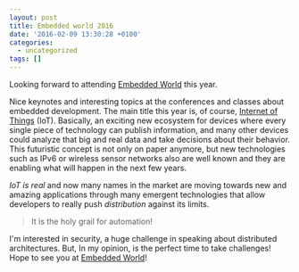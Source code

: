 ```yaml
---
layout: post
title: Embedded world 2016
date: '2016-02-09 13:30:28 +0100'
categories:
  - uncategorized
tags: []
---
```


Looking forward to attending [Embedded World](http://www.embedded-world.eu/home.html) this year.

Nice keynotes and interesting topics at the conferences and classes about embedded development. The main title this year is, of course, [Internet of Things](https://en.wikipedia.org/wiki/Internet_of_Things) (IoT). Basically, an exciting new ecosystem for devices where every single piece of technology can publish information, and many other devices could analyze that big and real data and take decisions about their behavior. This futuristic concept is not only on paper anymore, but new technologies such as IPv6 or wireless sensor networks also are well known and they are enabling what will happen in the next few years.

_IoT is real_ and now many names in the market are moving towards new and amazing applications through many emergent technologies that allow developers to really push _distribution_ against its limits.

> It is the holy grail for automation!

I'm interested in security, a huge challenge in speaking about distributed architectures. But, In my opinion, is the perfect time to take challenges! Hope to see you at [Embedded World](http://www.embedded-world.eu/home.html)!
